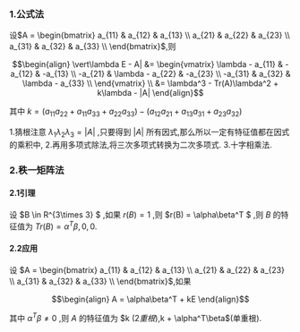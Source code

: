 ### 1.公式法
设$A = \begin{bmatrix}
    a_{11} & a_{12} & a_{13} \\
    a_{21} & a_{22} & a_{23} \\
    a_{31} & a_{32} & a_{33} \\
\end{bmatrix}$,则

$$\begin{align}
    \vert\lambda E - A| &= \begin{vmatrix}
    \lambda - a_{11} & -a_{12} & -a_{13} \\
    -a_{21} & \lambda - a_{22} & -a_{23} \\
    -a_{31} & a_{32} & \lambda - a_{33} \\
    \end{vmatrix} \\
    &= \lambda^3 - Tr(A)\lambda^2 + k\lambda - |A|
\end{align}$$

其中 $k = (a_{11}a_{22} + a_{11}a_{33} + a_{22}a_{33}) - (a_{12}a_{21} + a_{13}a_{31} + a_{23}a_{32})$

1.猜根注意 $\lambda_1\lambda_2\lambda_3 = |A|$ ,只要得到 $|A|$ 所有因式,那么所以一定有特征值都在因式的乘积中,
2.再用多项式除法,将三次多项式转换为二次多项式.
3.十字相乘法.

### 2.秩一矩阵法
#### 2.1引理
设 $B \in R^{3\times 3} $ ,如果 $r(B) = 1$ ,则 $r(B) = \alpha\beta^T $ ,则 $B$ 的特征值为 $Tr(B) = \alpha^T\beta,0,0$.


#### 2.2应用
设 $A = \begin{bmatrix}
    a_{11} & a_{12} & a_{13} \\
    a_{21} & a_{22} & a_{23} \\
    a_{31} & a_{32} & a_{33} \\
\end{bmatrix}$,如果

$$\begin{align}
    A = \alpha\beta^T + kE
\end{align}$$

其中 $\alpha^T\beta \not ={0}$ ,则 $A$ 的特征值为 $k $(2重根) ,$k + \alpha^T\beta$(单重根).